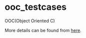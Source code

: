 # ooc_testcases
OOC(Object Oriented C)

More details can be found from [here](https://xingui.github.io/c/c++/2018/05/10/%E6%B7%B1%E5%85%A5%E7%90%86%E8%A7%A3OOC/#).
